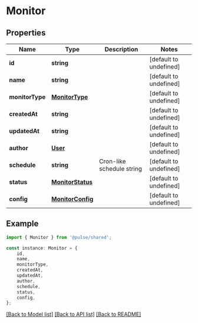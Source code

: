 # Monitor


## Properties

Name | Type | Description | Notes
------------ | ------------- | ------------- | -------------
**id** | **string** |  | [default to undefined]
**name** | **string** |  | [default to undefined]
**monitorType** | [**MonitorType**](MonitorType.md) |  | [default to undefined]
**createdAt** | **string** |  | [default to undefined]
**updatedAt** | **string** |  | [default to undefined]
**author** | [**User**](User.md) |  | [default to undefined]
**schedule** | **string** | Cron-like schedule string | [default to undefined]
**status** | [**MonitorStatus**](MonitorStatus.md) |  | [default to undefined]
**config** | [**MonitorConfig**](MonitorConfig.md) |  | [default to undefined]

## Example

```typescript
import { Monitor } from '@pulse/shared';

const instance: Monitor = {
    id,
    name,
    monitorType,
    createdAt,
    updatedAt,
    author,
    schedule,
    status,
    config,
};
```

[[Back to Model list]](../README.md#documentation-for-models) [[Back to API list]](../README.md#documentation-for-api-endpoints) [[Back to README]](../README.md)
